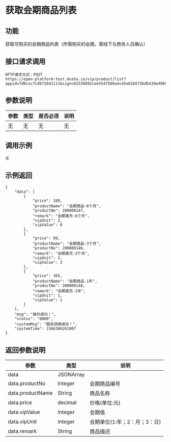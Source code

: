 # 获取会期商品列表 #

## 功能 ##

获取可购买的会期商品列表（所需购买的会期，需线下与商务人员确认）

## 接口请求调用 ##

```
HTTP请求方式：POST
https://open-platform-test.dushu.io/vip/product/list?appid=fd0cac7cd6726d1111&sign=82536892cee554f566a4c45e61b573bdb43dw496&access_token=eyJhbGciOiJIUzI1NiIsInR5cCI6IkpXVCJ9.eyJzY29wZSI6WyJBTEwiXSwiZXhwIjoxNTY2NDc2OTQ0LCJqdGkiOiI4NzYxNmMwNC1mMWI3LTRhNWEtYjY1OS05NGIwNWUyZTMwNzQiLCJjbGllbnRfaWfiOiJmZDBjYWM3Y2Q2NzI2ZDIxMWYifQ.K3zwm1NLbYe8KK4JyvueFrCcPnGTrXX1S9PelnOWLCk
```

## 参数说明 ##

| 参数 | 类型 | 是否必须 | 说明 |
| ---- | ---- | -------- | ---- |
| 无   | 无   | 无       | 无   |

## 调用示例 ##

```
无
```

## 示例返回 ##

```
{
    "data": [
        {
            "price": 188,
            "productName": "会期商品-6个月",
            "productNo": 200000147,
            "remark": "会期直充-6个月",
            "vipUnit": 2,
            "vipValue": 6
        },
        {
            "price": 99,
            "productName": "会期商品-3个月",
            "productNo": 200000146,
            "remark": "会期直充-3个月",
            "vipUnit": 2,
            "vipValue": 3
        },
        {
            "price": 365,
            "productName": "会期商品-1年",
            "productNo": 200000148,
            "remark": "会期直充-1年",
            "vipUnit": 1,
            "vipValue": 1
        }
    ],
    "msg": "操作成功！",
    "status": "0000",
    "systemMsg": "服务调用成功！",
    "systemTime": 1566386261807
}
```

## 返回参数说明 ##

| 参数             | 类型      | 说明                         |
| ---------------- | --------- | ---------------------------- |
| data             | JSONArray |                              |
| data.productNo   | Integer   | 会期商品编号                 |
| data.productName | String    | 商品名称                     |
| data.price       | decimal   | 价格(单位:元)                |
| data.vipValue    | Integer   | 会期值                       |
| data.vipUnit     | Integer   | 会期单位(1:年；2：月；3：日) |
| data.remark      | String    | 商品描述                     |
